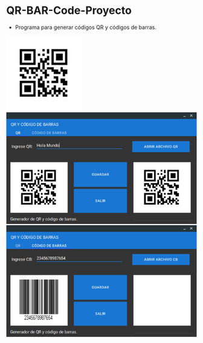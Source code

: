# QR-BAR-Code-Proyecto

- Programa para generar códigos QR y códigos de barras.

![QR](https://github.com/AlfredoCU/QR-BAR-Code-Proyecto/blob/master/Interfaz/HolaMundo.jpg)
![Vista](https://github.com/AlfredoCU/QR-BAR-Code-Proyecto/blob/master/Interfaz/1.png)
![Vista](https://github.com/AlfredoCU/QR-BAR-Code-Proyecto/blob/master/Interfaz/2.png)

